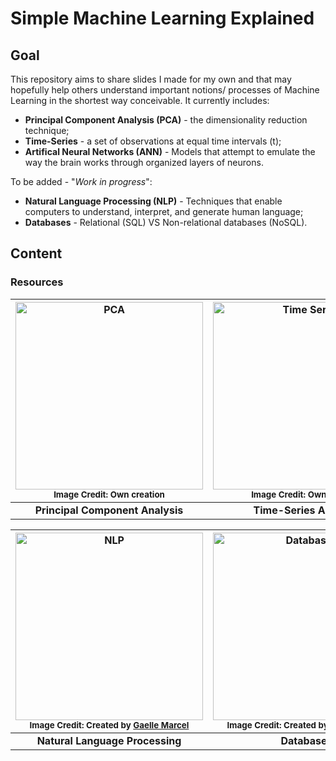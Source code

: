 # Simple Machine Learning Explained
## Goal
This repository aims to share slides I made for my own and that may hopefully help others understand important notions/ processes of Machine Learning in the shortest way conceivable. It currently includes:

- **Principal Component Analysis (PCA)** - the dimensionality reduction technique;
- **Time-Series** - a set of observations at equal time intervals (t);
- **Artifical Neural Networks (ANN)** - Models that attempt to emulate the way the brain works through organized layers of neurons.

To be added - "_Work in progress_":

- **Natural Language Processing (NLP)** - Techniques that enable computers to understand, interpret, and generate human language;
- **Databases** - Relational (SQL) VS Non-relational databases (NoSQL).

## Content

### Resources
<div align="center">

| [<a href="./PrincipalComponentAnalysis_JoaoBrasOliveira.pdf"><img src="./images/PCA_cheatslide.png" alt="PCA" width="300" /></a> <br> <sub>Image Credit: Own creation</sub>](./PrincipalComponentAnalysis_JoaoBrasOliveira.pdf) | [<a href="./TimeSeriesAnalysis_pt1_JoaoBrasOliveira.pdf"><img src="./images/TimeSeries_cheatslide.png" alt="Time Series" width="300" /></a> <br> <sub>Image Credit: Own creation</sub>](./TimeSeriesAnalysis_pt1_JoaoBrasOliveira.pdf) | [<a href="./ArtificialNeuralNetworks_pt1_JoaoBrasOliveira.pdf"><img src="./images/ArtificialNeuralNetworks_cheatslide.png" alt="ANN" width="300" /></a> <br> <sub>Image Credit: Own creation</sub>](./ArtificialNeuralNetworks_pt1_JoaoBrasOliveira.pdf) |
|:---:|:---:|:---:|
| **Principal Component Analysis** | **Time-Series Analysis** | **Artificial Neural Networks** |

| [<a href="./NaturalLanguageProcessing.pdf"><img src="./images/gaelle-marcel-9DZY0mO98xU-unsplash.jpg" alt="NLP" width="300" /></a> <br> <sub>Image Credit: Created by <a href="https://unsplash.com/pt-br/@gaellemarcel" target="_blank">Gaelle Marcel</a></sub>](./NaturalLanguageProcessing.pdf) | [<a href="./Databases.pdf"><img src="./images/gaelle-marcel-9DZY0mO98xU-unsplash.jpg" alt="Databases" width="300" /></a> <br> <sub>Image Credit: Created by <a href="https://unsplash.com/pt-br/@gaellemarcel" target="_blank">Gaelle Marcel</a></sub>](./Databases.pdf) |
|:---:|:---:|
| **Natural Language Processing** | **Databases** |

</div>
